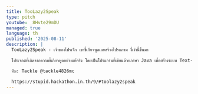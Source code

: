 ```yaml
---
title: TooLazy2Speak
type: pitch
youtube: _8Hvte29mDU
managed: true
language: th
published: '2025-08-11'
description: |
  TooLazy2Speak - เจ้าของโปรเจ็ก เขาขี้เกียจพูดเลยสร้างโปรแกรม งี่เง่านี้ขึ้นมา

  โปรเจกต์ที่เกิดจากความขี้เกียจพูดอย่างแท้จริง โดยเป็นโปรแกรมที่เขียนด้วยภาษา Java เพื่อสร้างระบบ Text-to-Speech (TTS) ให้ AI เป็นผู้พูดแทนคุณทั้งหมด เพียงแค่เตรียมสคริปต์ไว้ โปรแกรมก็จะนำเสนอให้โดยอัตโนมัติ เหมาะสำหรับผู้ที่ต้องการนำเสนอผลงานแต่ไม่อยากเปลืองเสียง หรือสามารถนำไปประยุกต์ใช้เป็นระบบประกาศเสียงตามสายในโรงเรียนได้อย่างง่ายดาย

  ทีม: Tackle @tackle4826mc

  https://stupid.hackathon.in.th/9/#toolazy2speak
---
```

